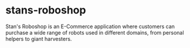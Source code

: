 # stans-roboshop

Stan's Roboshop is an E-Commerce application where customers can purchase a wide range of robots used in different domains, from personal helpers to giant harvesters.
